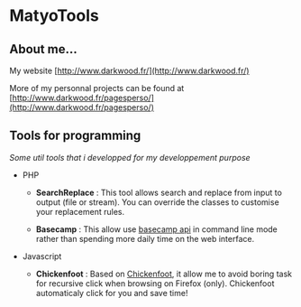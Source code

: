 MatyoTools
==========

About me...
-----------

My website [http://www.darkwood.fr/](http://www.darkwood.fr/)

More of my personnal projects can be found at [http://www.darkwood.fr/pagesperso/](http://www.darkwood.fr/pagesperso/)

Tools for programming
---------------------

*Some util tools that i developped for my developpement purpose*

* PHP
  - **SearchReplace** : This tool allows search and replace from input to output (file or stream). You can override the classes to customise your replacement rules.

  - **Basecamp** : This allow use  [basecamp api](http://developer.37signals.com/basecamp/) in command line mode rather than spending more daily time on the web interface.

* Javascript
  - **Chickenfoot** : Based on [Chickenfoot](http://groups.csail.mit.edu/uid/chickenfoot/), it allow me to avoid boring task for recursive click when browsing on Firefox (only). Chickenfoot automaticaly click for you and save time!